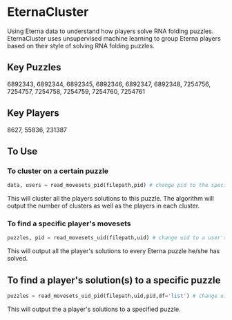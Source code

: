 # EternaCluster
Using Eterna data to understand how players solve RNA folding puzzles.
EternaCluster uses unsupervised machine learning to group Eterna players based on their style of solving RNA folding puzzles.

## Key Puzzles
6892343, 6892344, 6892345, 6892346, 6892347, 6892348, 7254756, 7254757, 7254758, 7254759, 7254760, 7254761

## Key Players
8627, 55836, 231387

## To Use
### To cluster on a certain puzzle
```python
data, users = read_movesets_pid(filepath,pid) # change pid to the specific puzzle
```
This will cluster all the players solutions to this puzzle.
The algorithm will output the number of clusters as well as the players in each cluster.

### To find a specific player's movesets
```python
puzzles, pid = read_movesets_uid(filepath,uid) # change uid to a user's ID
```
This will output all the player's solutions to every Eterna puzzle he/she has solved.

## To find a player's solution(s) to a specific puzzle
```python
puzzles = read_movesets_uid_pid(filepath,uid,pid,df='list') # change uid and pid to user ID or player ID; df is to display the movesets in either a list or dataframe format
```
This will output the a player's solutions to a specified puzzle.
